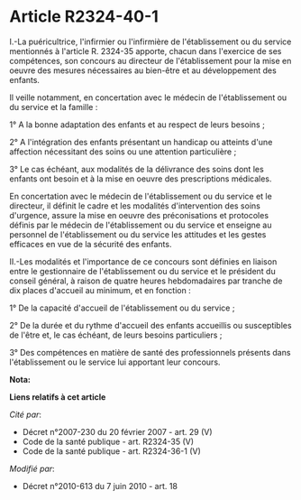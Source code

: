 # Article R2324-40-1

I.-La puéricultrice, l'infirmier ou l'infirmière de l'établissement ou du service mentionnés à l'article R. 2324-35 apporte,
chacun dans l'exercice de ses compétences, son concours au directeur de l'établissement pour la mise en oeuvre des mesures
nécessaires au bien-être et au développement des enfants. 

Il veille notamment, en concertation avec le médecin de l'établissement ou du service et la famille : 

1° A la bonne adaptation des enfants et au respect de leurs besoins ; 

2° A l'intégration des enfants présentant un handicap ou atteints d'une affection nécessitant des soins ou une attention
particulière ; 

3° Le cas échéant, aux modalités de la délivrance des soins dont les enfants ont besoin et à la mise en oeuvre des
prescriptions médicales. 

En concertation avec le médecin de l'établissement ou du service et le directeur, il définit le cadre et les modalités
d'intervention des soins d'urgence, assure la mise en oeuvre des préconisations et protocoles définis par le médecin de
l'établissement ou du service et enseigne au personnel de l'établissement ou du service les attitudes et les gestes efficaces
en vue de la sécurité des enfants. 

II.-Les modalités et l'importance de ce concours sont définies en liaison entre le gestionnaire de l'établissement ou du
service et le président du conseil général, à raison de quatre heures hebdomadaires par tranche de dix places d'accueil au
minimum, et en fonction : 

1° De la capacité d'accueil de l'établissement ou du service ; 

2° De la durée et du rythme d'accueil des enfants accueillis ou susceptibles de l'être et, le cas échéant, de leurs besoins
particuliers ; 

3° Des compétences en matière de santé des professionnels présents dans l'établissement ou le service lui apportant leur
concours.

**Nota:**



**Liens relatifs à cet article**

_Cité par_:

  - Décret n°2007-230 du 20 février 2007 - art. 29 (V)
  - Code de la santé publique - art. R2324-35 (V)
  - Code de la santé publique - art. R2324-36-1 (V)

_Modifié par_:

  - Décret n°2010-613 du 7 juin 2010 - art. 18
